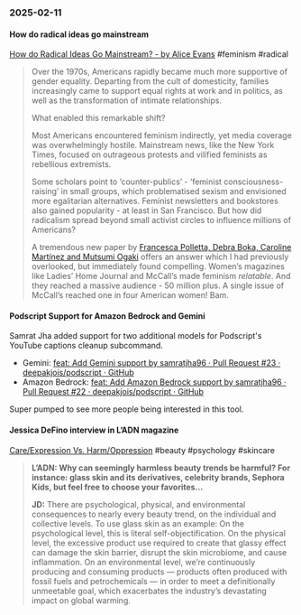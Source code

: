 ### 2025-02-11
#### How do radical ideas go mainstream
[How do Radical Ideas Go Mainstream?  - by Alice Evans](https://www.ggd.world/p/how-do-radical-ideas-go-mainstream) #feminism #radical

> Over the 1970s, Americans rapidly became much more supportive of gender equality. Departing from the cult of domesticity, families increasingly came to support equal rights at work and in politics, as well as the transformation of intimate relationships.
> 
> What enabled this remarkable shift?  
>   
> Most Americans encountered feminism indirectly, yet media coverage was overwhelmingly hostile. Mainstream news, like the New York Times, focused on outrageous protests and vilified feminists as rebellious extremists.
> 
> Some scholars point to ‘counter-publics’ - ‘feminist consciousness-raising’ in small groups, which problematised sexism and envisioned more egalitarian alternatives. Feminist newsletters and bookstores also gained popularity - at least in San Francisco. But how did radicalism spread beyond small activist circles to influence millions of Americans?
> 
> A tremendous new paper by [Francesca Polletta, Debra Boka, Caroline Martínez and Mutsumi Ogaki](https://www.journals.uchicago.edu/doi/10.1086/734377) offers an answer which I had previously overlooked, but immediately found compelling. Women’s magazines like Ladies’ Home Journal and McCall’s made feminism _relatable_. And they reached a massive audience - 50 million plus. A single issue of McCall’s reached one in four American women! Bam.
> 

#### Podscript Support for Amazon Bedrock and Gemini
Samrat Jha added support for two additional models for Podscript's YouTube captions cleanup subcommand.

- Gemini: [feat: Add Gemini support by samratjha96 · Pull Request #23 · deepakjois/podscript · GitHub](https://github.com/deepakjois/podscript/pull/23)
- Amazon Bedrock: [feat: Add Amazon Bedrock support by samratjha96 · Pull Request #22 · deepakjois/podscript · GitHub](https://github.com/deepakjois/podscript/pull/22)

Super pumped to see more people being interested in this tool.

#### Jessica DeFino interview in L’ADN magazine
[Care/Expression Vs. Harm/Oppression](https://jessicadefino.substack.com/p/careexpression-vs-harmoppression) #beauty #psychology #skincare 

> **L’ADN: Why can seemingly harmless beauty trends be harmful? For instance: glass skin and its derivatives, celebrity brands, Sephora Kids, but feel free to choose your favorites…**
> 
> **JD:** There are psychological, physical, and environmental consequences to nearly every beauty trend, on the individual and collective levels. To use glass skin as an example: On the psychological level, this is literal self-objectification. On the physical level, the excessive product use required to create that glassy effect can damage the skin barrier, disrupt the skin microbiome, and cause inflammation. On an environmental level, we’re continuously producing and consuming products — products often produced with fossil fuels and petrochemicals — in order to meet a definitionally unmeetable goal, which exacerbates the industry’s devastating impact on global warming.

